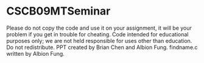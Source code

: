 # CSCB09MTSeminar
Please do not copy the code and use it on your assignment, it will be your problem if you get in trouble for cheating.
Code intended for educational purposes only; we are not held responsible for uses other than education.
Do not redistribute. PPT created by Brian Chen and Albion Fung.
findname.c written by Albion Fung.
